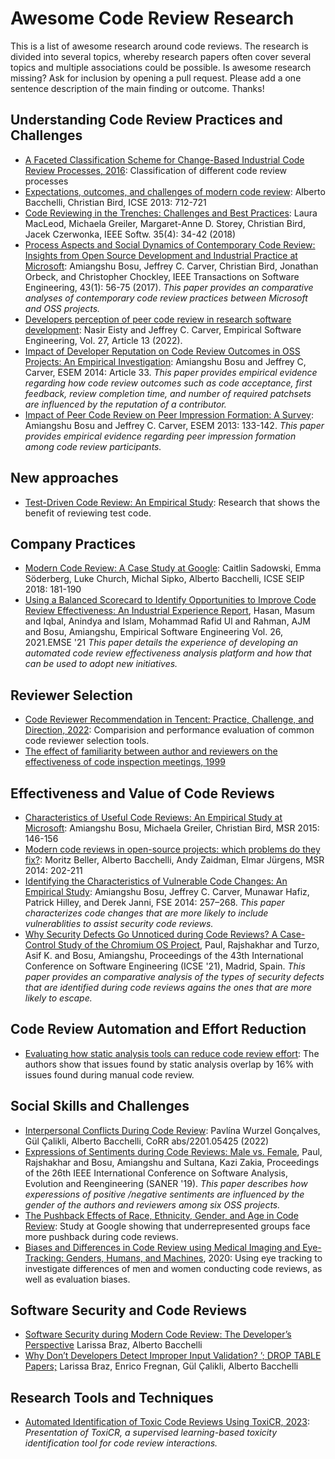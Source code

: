 # Awesome Code Review Research
This is a list of awesome research around code reviews. The research is divided into several topics, whereby research papers often cover several topics and multiple associations could be possible. 
Is awesome research missing? Ask for inclusion by opening a pull request. Please add a one sentence description of the main finding or outcome. Thanks!


## Understanding Code Review Practices and Challenges
- [A Faceted Classification Scheme for Change-Based
Industrial Code Review Processes, 2016](http://tobias-baum.de/rp/classification.pdf): Classification of different code review processes
- [Expectations, outcomes, and challenges of modern code review](https://sback.it/publications/icse2013.pdf): Alberto Bacchelli, Christian Bird, ICSE 2013: 712-721
- [Code Reviewing in the Trenches: Challenges and Best Practices](https://www.michaelagreiler.com/wp-content/uploads/2019/03/Code-Reviewing-in-the-Trenches-Understanding-Challenges-Best-Practices-and-Tool-Needs.pdf): Laura MacLeod, Michaela Greiler, Margaret-Anne D. Storey, Christian Bird, Jacek Czerwonka, IEEE Softw. 35(4): 34-42 (2018)
- [Process Aspects and Social Dynamics of Contemporary Code Review: Insights from Open Source Development and Industrial Practice at Microsoft](http://dx.doi.org/10.1109/TSE.2016.2576451): Amiangshu Bosu, Jeffrey C. Carver, Christian Bird, Jonathan Orbeck, and Christopher Chockley, IEEE Transactions on Software Engineering, 43(1): 56-75 (2017). _This paper provides an comparative analyses of contemporary code review practices between Microsoft and OSS projects._
- [Developers perception of peer code review in research software development](https://doi.org/10.1007/s10664-021-10053-x): Nasir Eisty and Jeffrey C. Carver, Empirical Software Engineering, Vol. 27, Article 13 (2022).
- [Impact of Developer Reputation on Code Review Outcomes in OSS Projects: An Empirical Investigation](https://doi.org/10.1145/2652524.2652544): Amiangshu Bosu and Jeffrey C, Carver, ESEM 2014: Article 33. _This paper provides empirical evidence regarding how code review outcomes such as code acceptance, first feedback, review completion time, and number of required patchsets are influenced by the reputation of a contributor._
- [Impact of Peer Code Review on Peer Impression Formation: A Survey](https://ieeexplore.ieee.org/document/6681346): Amiangshu Bosu and Jeffrey C. Carver, ESEM 2013: 133-142. _This paper provides empirical evidence regarding peer impression formation among code review participants._

## New approaches
- [Test-Driven Code Review: An Empirical Study](https://sback.it/publications/icse2019a.pdf): Research that shows the benefit of reviewing test code.

## Company Practices
- [Modern Code Review: A Case Study at Google](https://storage.googleapis.com/pub-tools-public-publication-data/pdf/80735342aebcbfc8af4878373f842c25323cb985.pdf): Caitlin Sadowski, Emma Söderberg, Luke Church, Michal Sipko, Alberto Bacchelli, ICSE SEIP 2018: 181-190
- [Using a Balanced Scorecard to Identify Opportunities to Improve Code Review Effectiveness: An Industrial Experience Report](https://arxiv.org/pdf/2101.10585.pdf), Hasan, Masum and Iqbal, Anindya and Islam, Mohammad Rafid Ul and Rahman, AJM and Bosu, Amiangshu, Empirical Software Engineering Vol. 26, 2021.EMSE '21
_This paper details the experience of developing an automated code review effectiveness analysis platform and how that can be used to adopt new initiatives._

## Reviewer Selection
- [Code Reviewer Recommendation in Tencent: Practice, Challenge, and Direction, 2022](https://xin-xia.github.io/publication/icse222.pdf): Comparision and performance evaluation of common code reviewer selection tools.
- [The effect of familiarity between author and reviewers on the effectiveness of code inspection meetings, 1999](https://www.proquest.com/openview/45a40e77be454b467ab4d058336a1a3b/1?pq-origsite=gscholar&cbl=18750&diss=y)

## Effectiveness and Value of Code Reviews
- [Characteristics of Useful Code Reviews: An Empirical Study at Microsoft](https://www.michaelagreiler.com/wp-content/uploads/2019/02/Characteristics-Of-Useful-Comments.pdf): Amiangshu Bosu, Michaela Greiler, Christian Bird, MSR 2015: 146-156
- [Modern code reviews in open-source projects: which problems do they fix?](https://azaidman.github.io/publications/bellerMSR2014.pdf): Moritz Beller, Alberto Bacchelli, Andy Zaidman, Elmar Jürgens, MSR 2014: 202-211
- [Identifying the Characteristics of Vulnerable Code Changes: An Empirical Study](https://doi.org/10.1145/2635868.26358800): Amiangshu Bosu, Jeffrey C. Carver, Munawar Hafiz, Patrick Hilley, and Derek Janni, FSE 2014: 257–268. _This paper characterizes code changes that are more likely to include vulnerablities to assist security code reviews._
- [Why Security Defects Go Unnoticed during Code Reviews? A Case-Control Study of the Chromium OS Project](https://amiangshu.com/papers/paul-ICSE-2021.pdf), Paul, Rajshakhar and Turzo, Asif K. and Bosu, Amiangshu, Proceedings of the 43th International Conference on Software Engineering (ICSE '21), Madrid, Spain. _This paper provides an comparative analysis of the types of security defects that are identified during code reviews agains the ones that are more likely to escape._

## Code Review Automation and Effort Reduction
- [Evaluating how static analysis tools can reduce code review effort](https://ieeexplore.ieee.org/abstract/document/8103456): The authors show that issues found by static analysis overlap by 16% with issues found during manual code review.

## Social Skills and Challenges
- [Interpersonal Conflicts During Code Review](https://arxiv.org/abs/2201.05425): Pavlína Wurzel Gonçalves, Gül Çalikli, Alberto Bacchelli, CoRR abs/2201.05425 (2022)
- [Expressions of Sentiments during Code Reviews: Male vs. Female](https://amiangshu.com/papers/SANER_Gender.pdf), Paul, Rajshakhar and Bosu, Amiangshu and Sultana, Kazi Zakia, Proceedings of the 26th IEEE International Conference on Software Analysis, Evolution and Reengineering (SANER '19). _This paper describes how experessions of positive /negative sentiments are influenced by the gender of the authors and reviewers among six OSS projects._
- [The Pushback Effects of Race, Ethnicity, Gender, and Age in Code Review](https://m-cacm.acm.org/magazines/2022/3/258909-the-pushback-effects-of-race-ethnicity-gender-and-age-in-code-review/fulltext): Study at Google showing that underrepresented groups face more pushback during code reviews.
- [Biases and Differences in Code Review using Medical Imaging and Eye-Tracking: Genders, Humans, and Machines](http://www-personal.umich.edu/~yhhy/index_files/bias_code_review_FSE20.pdf), 2020: Using eye tracking to investigate differences of men and women conducting code reviews, as well as evaluation biases.

## Software Security and Code Reviews
- [Software Security during Modern Code Review: The Developer’s Perspective](https://arxiv.org/pdf/2208.04261.pdf)
Larissa Braz, Alberto Bacchelli
- [Why Don’t Developers Detect Improper Input Validation? ’; DROP TABLE Papers;](https://arxiv.org/pdf/2102.06251.pdf) Larissa Braz, Enrico Fregnan, Gül Çalikli, Alberto Bacchelli


## Research Tools and Techniques
- [Automated Identification of Toxic Code Reviews Using ToxiCR, 2023](https://dl.acm.org/doi/abs/10.1145/3583562): _Presentation of ToxiCR, a supervised learning-based toxicity identification tool for code review interactions._
